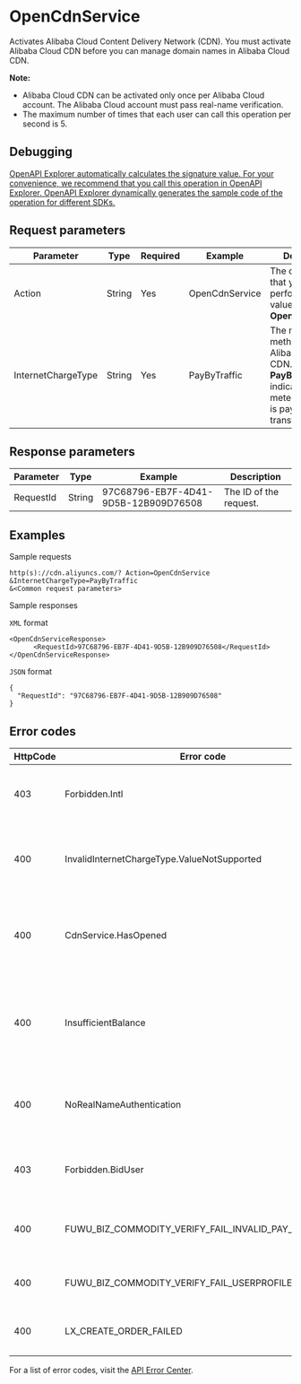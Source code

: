 # OpenCdnService

Activates Alibaba Cloud Content Delivery Network \(CDN\). You must activate Alibaba Cloud CDN before you can manage domain names in Alibaba Cloud CDN.

**Note:**

-   Alibaba Cloud CDN can be activated only once per Alibaba Cloud account. The Alibaba Cloud account must pass real-name verification.
-   The maximum number of times that each user can call this operation per second is 5.

## Debugging

[OpenAPI Explorer automatically calculates the signature value. For your convenience, we recommend that you call this operation in OpenAPI Explorer. OpenAPI Explorer dynamically generates the sample code of the operation for different SDKs.](https://api.aliyun.com/#product=Cdn&api=OpenCdnService&type=RPC&version=2018-05-10)

## Request parameters

|Parameter|Type|Required|Example|Description|
|---------|----|--------|-------|-----------|
|Action|String|Yes|OpenCdnService|The operation that you want to perform. Set the value to **OpenCdnService**. |
|InternetChargeType|String|Yes|PayByTraffic|The metering method of Alibaba Cloud CDN. A value of **PayByTraffic** indicates that the metering method is pay-by-data-transfer. |

## Response parameters

|Parameter|Type|Example|Description|
|---------|----|-------|-----------|
|RequestId|String|97C68796-EB7F-4D41-9D5B-12B909D76508|The ID of the request. |

## Examples

Sample requests

```
http(s)://cdn.aliyuncs.com/? Action=OpenCdnService
&InternetChargeType=PayByTraffic
&<Common request parameters>
```

Sample responses

`XML` format

```
<OpenCdnServiceResponse>
      <RequestId>97C68796-EB7F-4D41-9D5B-12B909D76508</RequestId>
</OpenCdnServiceResponse>
```

`JSON` format

```
{
  "RequestId": "97C68796-EB7F-4D41-9D5B-12B909D76508"
}
```

## Error codes

|HttpCode|Error code|Error message|Description|
|--------|----------|-------------|-----------|
|403|Forbidden.Intl|User not authorized to open Intl service.|The error message returned because Alibaba Cloud CDN is available to only selected users.|
|400|InvalidInternetChargeType.ValueNotSupported|The specified value of parameter "InternetChargeType" is not valid.|The error message returned because the InternetChargeType parameter is set to an invalid value.|
|400|CdnService.HasOpened|Your cdn service has opened.|The error message returned because you have activated Alibaba Cloud CDN. You do not need to activate the service again.|
|400|InsufficientBalance|Your account does not have enough balance.|The error message returned because your Alibaba Cloud account has an insufficient balance. Top up your account and try again.|
|400|NoRealNameAuthentication|Real name authentication is needed.|The error message returned because your Alibaba Cloud account has not passed real-name verification.|
|403|Forbidden.BidUser|Bid user is limited to open service.|The error message returned because you are not authorized to use this service.|
|400|FUWU\_BIZ\_COMMODITY\_VERIFY\_FAIL\_INVALID\_PAY\_METHOD|INVALID\_PAY\_METHOD|The error message returned because the specified payment method is invalid.|
|400|FUWU\_BIZ\_COMMODITY\_VERIFY\_FAIL\_USERPROFILECOMPLETE|MISSING\_USERPROFILE|The error message returned because a required user profile is missing.|
|400|LX\_CREATE\_ORDER\_FAILED|Create order failed|The error message returned because the order failed to be created.|

For a list of error codes, visit the [API Error Center](https://error-center.alibabacloud.com/status/product/Cdn).


